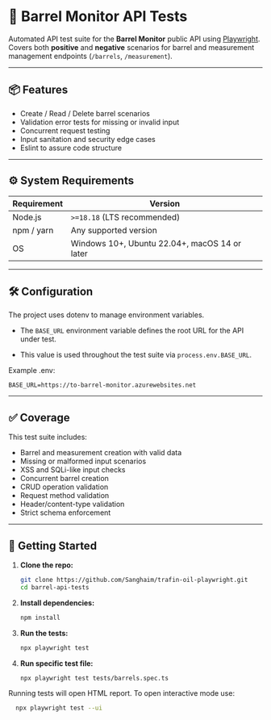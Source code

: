 # 🧪 Barrel Monitor API Tests

Automated API test suite for the **Barrel Monitor** public API using [Playwright](https://playwright.dev/).  
Covers both **positive** and **negative** scenarios for barrel 
and measurement management endpoints (`/barrels`, `/measurement`).

---

## 📦 Features

- Create / Read / Delete barrel scenarios
- Validation error tests for missing or invalid input
- Concurrent request testing
- Input sanitation and security edge cases
- Eslint to assure code structure

---

## ⚙️ System Requirements
| Requirement | Version                                       |
|-------------|-----------------------------------------------|
| Node.js     | `>=18.18` (LTS recommended)                   |
| npm / yarn  | Any supported version                         |
| OS          | Windows 10+, Ubuntu 22.04+, macOS 14 or later |

---

## 🛠️ Configuration

The project uses dotenv to manage environment variables.

- The `BASE_URL` environment variable defines the root URL for the API under test.

- This value is used throughout the test suite via `process.env.BASE_URL`.

Example .env:
```
BASE_URL=https://to-barrel-monitor.azurewebsites.net
```

---

## ✅ Coverage
This test suite includes:

- Barrel and measurement creation with valid data
- Missing or malformed input scenarios
- XSS and SQLi-like input checks
- Concurrent barrel creation
- CRUD operation validation
- Request method validation
- Header/content-type validation
- Strict schema enforcement

---

## 🚀 Getting Started

1. **Clone the repo:**

   ```bash
   git clone https://github.com/Sanghaim/trafin-oil-playwright.git
   cd barrel-api-tests

2. **Install dependencies:**

    ```bash
    npm install
   
3. **Run the tests:**

    ```bash
    npx playwright test

4. **Run specific test file:**

    ```bash
    npx playwright test tests/barrels.spec.ts
   
Running tests will open HTML report. To open interactive mode use:
   ```bash
     npx playwright test --ui

